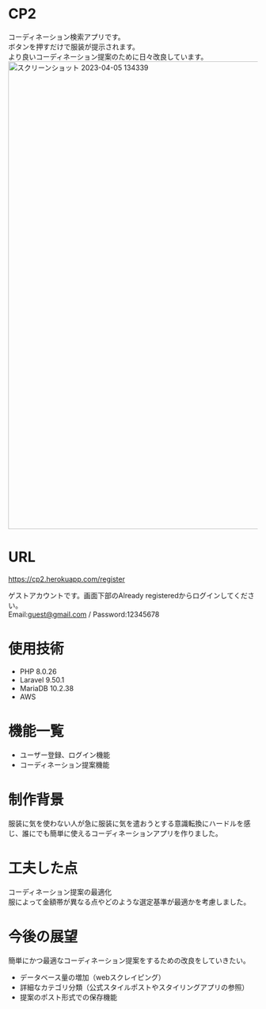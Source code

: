 # CP2
 コーディネーション検索アプリです。<br >
 ボタンを押すだけで服装が提示されます。 <br >
 より良いコーディネーション提案のために日々改良しています。
<img width="942" alt="スクリーンショット 2023-04-05 134339" src="https://user-images.githubusercontent.com/121270820/229984318-f0186874-165b-4d31-9008-a275aee2aac8.png">

# URL 
 https://cp2.herokuapp.com/register <br>
 
ゲストアカウントです。画面下部のAlready registeredからログインしてください。<br>
 Email:guest@gmail.com / Password:12345678 <br >


# 使用技術
- PHP 8.0.26
- Laravel 9.50.1
- MariaDB 10.2.38
- AWS

# 機能一覧
- ユーザー登録、ログイン機能
- コーディネーション提案機能

# 制作背景
服装に気を使わない人が急に服装に気を遣おうとする意識転換にハードルを感じ、誰にでも簡単に使えるコーディネーションアプリを作りました。

# 工夫した点
コーディネーション提案の最適化 <br >
服によって金額帯が異なる点やどのような選定基準が最適かを考慮しました。

# 今後の展望
簡単にかつ最適なコーディネーション提案をするための改良をしていきたい。<br>
- データベース量の増加（webスクレイピング）
- 詳細なカテゴリ分類（公式スタイルポストやスタイリングアプリの参照）
- 提案のポスト形式での保存機能